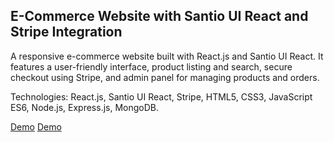 ## E-Commerce Website with Santio UI React and Stripe Integration

A responsive e-commerce website built with React.js and Santio UI React. It features a user-friendly interface, product listing and search, secure checkout using Stripe, and admin panel for managing products and orders.

Technologies: React.js, Santio UI React, Stripe, HTML5, CSS3, JavaScript ES6, Node.js, Express.js, MongoDB.



[Demo]((https://magical-melba-799351.netlify.app/)) 
[Demo]([(https://magical-melba-799351.netlify.app/)https://magical-melba-799351.netlify.app/])
